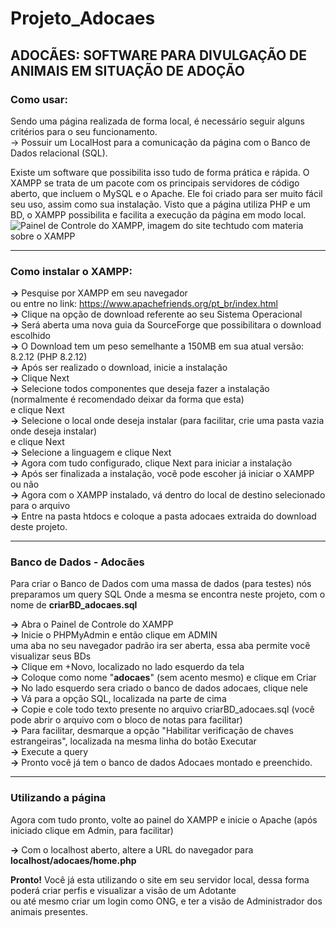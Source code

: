 # Projeto_Adocaes
## ADOCÃES: SOFTWARE PARA DIVULGAÇÃO DE ANIMAIS EM SITUAÇÃO DE ADOÇÃO

### **Como usar:**
Sendo uma página realizada de forma local, é necessário seguir alguns critérios para o seu funcionamento.  
-> Possuir um LocalHost para a comunicação da página com o Banco de Dados relacional (SQL).  

Existe um software que possibilita isso tudo de forma prática e rápida.
O XAMPP se trata de um pacote com os principais servidores de código aberto, que incluem o MySQL e o Apache. Ele foi criado para ser muito fácil seu uso, assim como sua instalação.
Visto que a página utiliza PHP e um BD, o XAMPP possibilita e facilita a execução da página em modo local.
![Painel de Controle do XAMPP, imagem do site techtudo com materia sobre o XAMPP](https://s2-techtudo.glbimg.com/qfo1o2-x0Pruc9XimjZdH_rJ_n4=/0x0:753x476/984x0/smart/filters:strip_icc()/i.s3.glbimg.com/v1/AUTH_08fbf48bc0524877943fe86e43087e7a/internal_photos/bs/2021/h/x/eURLy6SSynAY7B33vmxg/2012-02-27-xampp-control.png)

---
### **Como instalar o XAMPP:**
**->** Pesquise por XAMPP em seu navegador  
   ou entre no link: https://www.apachefriends.org/pt_br/index.html  
**->** Clique na opção de download referente ao seu Sistema Operacional  
**->** Será aberta uma nova guia da SourceForge que possibilitara o download escolhido  
**->** O Download tem um peso semelhante a 150MB em sua atual versão: 8.2.12 (PHP 8.2.12)  
**->** Após ser realizado o download, inicie a instalação  
**->** Clique Next  
**->** Selecione todos componentes que deseja fazer a instalação (normalmente é recomendado deixar da forma que esta)  
   e clique Next  
**->** Selecione o local onde deseja instalar (para facilitar, crie uma pasta vazia onde deseja instalar)  
   e clique Next  
**->** Selecione a linguagem e clique Next  
**->** Agora com tudo configurado, clique Next para iniciar a instalação  
**->** Após ser finalizada a instalação, você pode escoher já iniciar o XAMPP ou não  
**->** Agora com o XAMPP instalado, vá dentro do local de destino selecionado para o arquivo  
**->** Entre na pasta htdocs e coloque a pasta adocaes extraida do download deste projeto.  

---
### **Banco de Dados - Adocães**
Para criar o Banco de Dados com uma massa de dados (para testes) nós preparamos um query SQL
Onde a mesma se encontra neste projeto, com o nome de **criarBD_adocaes.sql**  

**->** Abra o Painel de Controle do XAMPP  
**->** Inicie o PHPMyAdmin e então clique em ADMIN  
   uma aba no seu navegador padrão ira ser aberta, essa aba permite você visualizar seus BDs  
**->** Clique em +Novo, localizado no lado esquerdo da tela  
**->** Coloque como nome "**adocaes**" (sem acento mesmo) e clique em Criar  
**->** No lado esquerdo sera criado o banco de dados adocaes, clique nele  
**->** Vá para a opção SQL, localizada na parte de cima  
**->** Copie e cole todo texto presente no arquivo criarBD_adocaes.sql (você pode abrir o arquivo com o bloco de notas para facilitar)  
**->** Para facilitar, desmarque a opção "Habilitar verificação de chaves estrangeiras", localizada na mesma linha do botão Executar  
**->** Execute a query  
**->** Pronto você já tem o banco de dados Adocaes montado e preenchido.  

---
### **Utilizando a página**
Agora com tudo pronto, volte ao painel do XAMPP e inicie o Apache (após iniciado clique em Admin, para facilitar)  

**->** Com o localhost aberto, altere a URL do navegador para **localhost/adocaes/home.php**  
  
**Pronto!** Você já esta utilizando o site em seu servidor local, dessa forma poderá criar perfis e visualizar a visão de um Adotante  
ou até mesmo criar um login como ONG, e ter a visão de Administrador dos animais presentes.  


